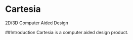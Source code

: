 # Cartesia
2D/3D Computer Aided Design

##Introduction
Cartesia is a computer aided design product.
